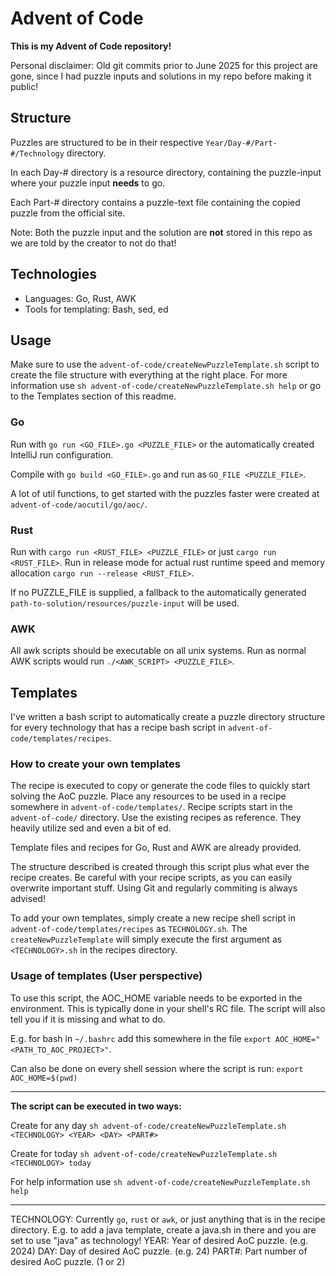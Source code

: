# Advent of Code

**This is my Advent of Code repository!**

Personal disclaimer: Old git commits prior to June 2025 for this project are gone, since I had puzzle inputs and solutions in my repo before making it public!

## Structure

Puzzles are structured to be in their respective `Year/Day-#/Part-#/Technology` directory.

In each Day-# directory is a resource directory, containing the puzzle-input where your puzzle input **needs** to go.

Each Part-# directory contains a puzzle-text file containing the copied puzzle from the official site.

Note: Both the puzzle input and the solution are **not** stored in this repo as we are told by the creator to not do that!

## Technologies

- Languages: Go, Rust, AWK
- Tools for templating: Bash, sed, ed

## Usage

Make sure to use the `advent-of-code/createNewPuzzleTemplate.sh` script to create the file structure
with everything at the right place.
For more information use `sh advent-of-code/createNewPuzzleTemplate.sh help`
or go to the Templates section of this readme.

### Go

Run with `go run <GO_FILE>.go <PUZZLE_FILE>` or the automatically created IntelliJ run configuration.

Compile with `go build <GO_FILE>.go` and run as `GO_FILE <PUZZLE_FILE>`.

A lot of util functions, to get started with the puzzles faster were created at
`advent-of-code/aocutil/go/aoc/`.

### Rust

Run with `cargo run <RUST_FILE> <PUZZLE_FILE>` or just `cargo run <RUST_FILE>`.
Run in release mode for actual rust runtime speed and memory allocation `cargo run --release <RUST_FILE>`.

If no PUZZLE_FILE is supplied, a fallback to the automatically generated `path-to-solution/resources/puzzle-input` will be used.

### AWK

All awk scripts should be executable on all unix systems.
Run as normal AWK scripts would run `./<AWK_SCRIPT> <PUZZLE_FILE>`.

## Templates

I've written a bash script to automatically create a puzzle directory structure
for every technology that has a recipe bash script in `advent-of-code/templates/recipes`.

### How to create your own templates

The recipe is executed to copy or generate the code files to quickly start solving the AoC puzzle.
Place any resources to be used in a recipe somewhere in `advent-of-code/templates/`.
Recipe scripts start in the `advent-of-code/` directory.
Use the existing recipes as reference. They heavily utilize sed and even a bit of ed.

Template files and recipes for Go, Rust and AWK are already provided.

The structure described is created through this script plus what ever the recipe creates.
Be careful with your recipe scripts, as you can easily overwrite important stuff.
Using Git and regularly commiting is always advised!

To add your own templates, simply create a new recipe shell script in `advent-of-code/templates/recipes` as `TECHNOLOGY.sh`. The `createNewPuzzleTemplate` will simply execute the first argument as `<TECHNOLOGY>.sh` in the recipes directory.

### Usage of templates (User perspective)

To use this script, the AOC_HOME variable needs to be exported in the environment.
This is typically done in your shell's RC file.
The script will also tell you if it is missing and what to do.

E.g. for bash in `~/.bashrc` add this somewhere in the file `export AOC_HOME="<PATH_TO_AOC_PROJECT>"`.

Can also be done on every shell session where the script is run:
`export AOC_HOME=$(pwd)`

---

**The script can be executed in two ways:**

Create for any day
`sh advent-of-code/createNewPuzzleTemplate.sh <TECHNOLOGY> <YEAR> <DAY> <PART#>`

Create for today 
`sh advent-of-code/createNewPuzzleTemplate.sh <TECHNOLOGY> today`

For help information use
`sh advent-of-code/createNewPuzzleTemplate.sh help`

---

TECHNOLOGY: Currently `go`, `rust` or `awk`, or just anything that is in the recipe directory.
            E.g. to add a java template, create a java.sh in there and you are set to use "java" as technology!
YEAR: Year of desired AoC puzzle. (e.g. 2024)
DAY: Day of desired AoC puzzle. (e.g. 24)
PART#: Part number of desired AoC puzzle. (1 or 2)
